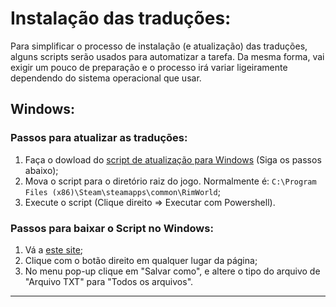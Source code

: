 # Instalação das traduções:
Para simplificar o processo de instalação (e atualização) das traduções, alguns scripts serão usados ​​para automatizar a tarefa.
Da mesma forma, vai exigir um pouco de preparação e o processo irá variar ligeiramente dependendo do sistema operacional que usar.

## Windows:
### Passos para atualizar as traduções:
1. Faça o dowload do [script de atualização para Windows](_update.ps1) (Siga os passos abaixo);
2. Mova o script para o diretório raiz do jogo. Normalmente é: `C:\Program Files (x86)\Steam\steamapps\common\RimWorld`;
3. Execute o script (Clique direito => Executar com Powershell).

### Passos para baixar o Script no Windows:
1. Vá a [este site](https://raw.githubusercontent.com/Ludeon/RimWorld-PortugueseBrazilian/master/.Instalação/_update.ps1);
2. Clique com o botão direito em qualquer lugar da página;
3. No menu pop-up clique em "Salvar como", e altere o tipo do arquivo de "Arquivo TXT" para "Todos os arquivos".

---
